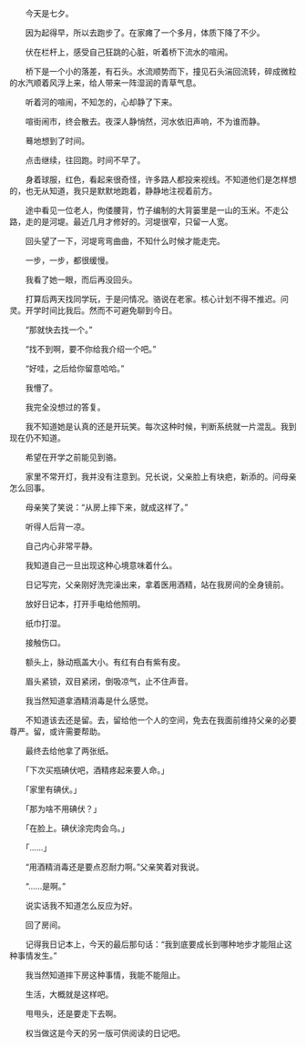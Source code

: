 　　今天是七夕。

　　因为起得早，所以去跑步了。在家瘫了一个多月，体质下降了不少。

　　伏在栏杆上，感受自己狂跳的心脏，听着桥下流水的喧闹。

　　桥下是一个小的落差，有石头。水流顺势而下，撞见石头湍回流转，碎成微粒的水汽顺着风浮上来，给人带来一阵湿润的青草气息。

　　听着河的喧闹，不知怎的，心却静了下来。

　　喧街闹市，终会散去。夜深人静悄然，河水依旧声响，不为谁而静。

　　蓦地想到了时间。

　　点击继续，往回跑。时间不早了。

　　身着球服，红色，看起来很奇怪，许多路人都投来视线。不知道他们是怎样想的，也无从知道，我只是默默地跑着，静静地注视着前方。

　　途中看见一位老人，佝偻腰背，竹子编制的大背篓里是一山的玉米。不走公路，走的是河堤。最近几月才修好的。河堤很窄，只留一人宽。

　　回头望了一下，河堤弯弯曲曲，不知什么时候才能走完。

　　一步，一步，都很缓慢。

　　我看了她一眼，而后再没回头。



　　打算后两天找同学玩，于是问情况。骆说在老家。核心计划不得不推迟。问灵。开学时间比我后。然而不可避免聊到今日。

　　“那就快去找一个。”

　　“找不到啊，要不你给我介绍一个吧。”

　　“好哇，之后给你留意哈哈。”

　　我懵了。

　　我完全没想过的答复。

　　我不知道她是认真的还是开玩笑。每次这种时候，判断系统就一片混乱。我到现在仍不知道。

　　希望在开学之前能见到骆。



　　家里不常开灯，我并没有注意到。兄长说，父亲脸上有块疤，新添的。问母亲怎么回事。

　　母亲笑了笑说：“从房上摔下来，就成这样了。”

　　听得人后背一凉。

　　自己内心非常平静。

　　我知道自己一旦出现这种心境意味着什么。

　　日记写完，父亲刚好洗完澡出来，拿着医用酒精，站在我房间的全身镜前。

　　放好日记本，打开手电给他照明。

　　纸巾打湿。

　　接触伤口。

　　额头上，脉动瓶盖大小。有红有白有紫有皮。

　　眉头紧锁，双目紧闭，倒吸凉气，止不住声音。

　　我当然知道拿酒精消毒是什么感觉。

　　不知道该去还是留。去，留给他一个人的空间，免去在我面前维持父亲的必要尊严。留，或许需要帮助。

　　最终去给他拿了两张纸。

　　「下次买瓶碘伏吧，酒精疼起来要人命。」

　　「家里有碘伏。」

　　「那为啥不用碘伏？」

　　「在脸上。碘伏涂完肉会乌。」

　　「……」

　　“用酒精消毒还是要点忍耐力啊。”父亲笑着对我说。

　　“……是啊。”

　　说实话我不知道怎么反应为好。

　　回了房间。



　　记得我日记本上，今天的最后那句话：“我到底要成长到哪种地步才能阻止这种事情发生。”

　　我当然知道摔下房这种事情，我能不能阻止。

　　生活，大概就是这样吧。

　　甩甩头，还是要走下去啊。

　　权当做这是今天的另一版可供阅读的日记吧。

